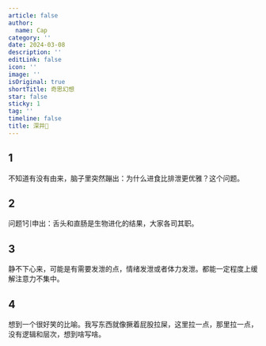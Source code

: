 ```yaml
---
article: false
author:
  name: Cap
category: ''
date: 2024-03-08
description: ''
editLink: false
icon: ''
image: ''
isOriginal: true
shortTitle: 奇思幻想
star: false
sticky: 1
tag: ''
timeline: false
title: 深井🧊
---
```



## 1

不知道有没有由来，脑子里突然蹦出：为什么进食比排泄更优雅？这个问题。

## 2

问题1引申出：舌头和直肠是生物进化的结果，大家各司其职。

## 3

静不下心来，可能是有需要发泄的点，情绪发泄或者体力发泄。都能一定程度上缓解注意力不集中。

## 4

想到一个很好笑的比喻。我写东西就像撅着屁股拉屎，这里拉一点，那里拉一点，没有逻辑和层次，想到啥写啥。
